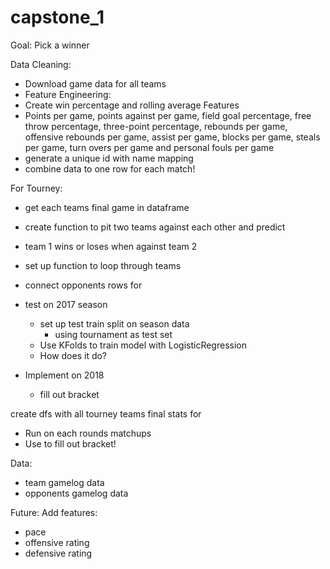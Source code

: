 # capstone_1

Goal:
Pick a winner

Data Cleaning:
- Download game data for all teams
- Feature Engineering:
 - Create win percentage and rolling average Features
 - Points per game, points against per game, field goal percentage, free throw percentage, three-point percentage, rebounds per game, offensive rebounds per game, assist per game, blocks per game, steals per game, turn overs per game and personal fouls per game
- generate a unique id with name mapping
- combine data to one row for each match!

For Tourney:
- get each teams final game in dataframe
- create function to pit two teams against each other and predict
- team 1 wins or loses when against team 2



- set up function to loop through teams
- connect opponents rows for
- test on 2017 season
  - set up test train split on season data
    - using tournament as test set
  - Use KFolds to train model with LogisticRegression
  - How does it do?
- Implement on 2018
  - fill out bracket

create dfs with all tourney teams final stats for

- Run on each rounds matchups
- Use to fill out bracket!

Data:
- team gamelog data
- opponents gamelog data





Future:
Add features:
 - pace
 - offensive rating
 - defensive rating
